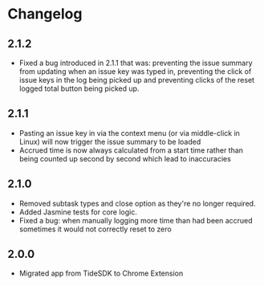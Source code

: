 # Changelog #

## 2.1.2 ##
* Fixed a bug introduced in 2.1.1 that was: preventing the issue summary from updating when an issue key was typed in,
preventing the click of issue keys in the log being picked up and preventing clicks of the reset logged total button
being picked up.

## 2.1.1 ##
* Pasting an issue key in via the context menu (or via middle-click in Linux) will now trigger the issue summary to be loaded
* Accrued time is now always calculated from a start time rather than being counted up second by second which lead to inaccuracies

## 2.1.0 ##
* Removed subtask types and close option as they're no longer required.
* Added Jasmine tests for core logic.
* Fixed a bug: when manually logging more time than had been accrued sometimes it would not correctly reset to zero

## 2.0.0 ##
* Migrated app from TideSDK to Chrome Extension